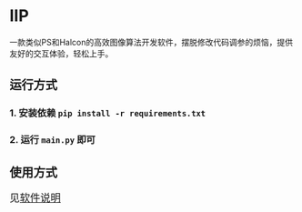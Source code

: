 # IIP
一款类似PS和Halcon的高效图像算法开发软件，摆脱修改代码调参的烦恼，提供友好的交互体验，轻松上手。

## 运行方式

### 1. 安装依赖  `pip install -r requirements.txt`

### 2. 运行 `main.py` 即可

## 使用方式

<font size=4>见[软件说明](http://t.csdnimg.cn/9Y2bd)